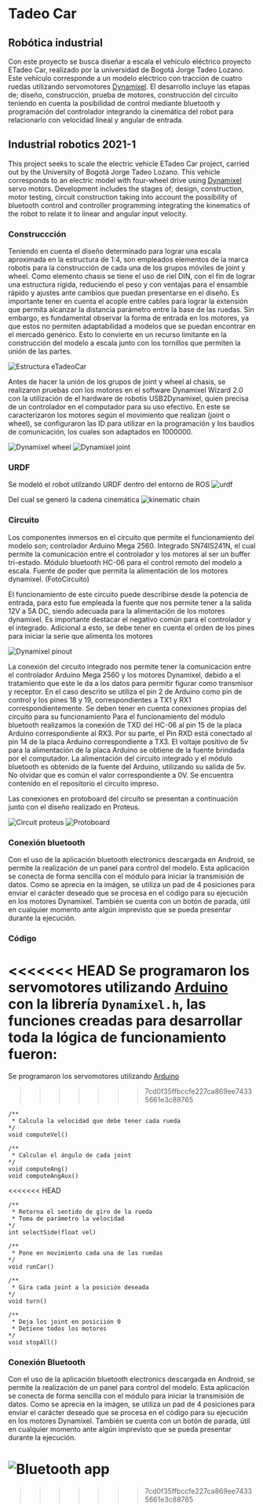 # Tadeo Car
## Robótica industrial
Con este proyecto se busca diseñar a escala el vehículo eléctrico proyecto ETadeo Car, realizado por la universidad de Bogotá Jorge Tadeo Lozano. Este vehículo corresponde a un modelo eléctrico con tracción de cuatro ruedas utilizando servomotores [Dynamixel](http://www.dynamixel.com). El desarrollo incluye las etapas de; diseño, construcción, prueba de motores, construcción del circuito teniendo en cuenta la posibilidad de control mediante bluetooth y programación del controlador integrando la cinemática del robot para relacionarlo con velocidad lineal y angular de entrada.

## Industrial robotics 2021-1
This project seeks to scale the electric vehicle ETadeo Car project, carried out by the University of Bogotá Jorge Tadeo Lozano. This vehicle corresponds to an electric model with four-wheel drive using [Dynamixel](http://www.dynamixel.com) servo motors. Development includes the stages of; design, construction, motor testing, circuit construction taking into account the possibility of bluetooth control and controller programming integrating the kinematics of the robot to relate it to linear and angular input velocity.


### Construccción
Teniendo en cuenta el diseño determinado para lograr una escala aproximada en la estructura de 1:4, son empleados elementos de la marca robotis para la construcción de cada una de los grupos móviles de joint y wheel.
Como elemento chasis se tiene el uso de riel DIN, con el fin de lograr una estructura rígida, reduciendo el peso y con ventajas para el ensamble rápido y ajustes ante cambios que puedan presentarse en el diseño.  Es importante tener en cuenta el acople entre cables para lograr la extensión que permita alcanzar la distancia parámetro entre la base de las ruedas. Sin embargo, es fundamental observar la forma de entrada en los motores, ya que estos no permiten adaptabilidad a modelos que se puedan encontrar en el mercado genérico. Esto lo convierte en un recurso limitante en la construcción del modelo a escala junto con los tornillos que permiten la unión de las partes.

![Estructura eTadeoCar](images/estructura.jpeg)

Antes de hacer la unión de los grupos de joint y wheel al chasis, se realizaron pruebas con los motores en el software Dynamixel Wizard 2.0 con la utilización de el hardware de robotis USB2Dynamixel, quien precisa de un controlador en el computador para su uso efectivo. En este se caracterizaron los motores según el movimiento que realizan (joint o wheel), se configuraron las ID para utilizar en la programación y los baudios de comunicación, los cuales son adaptados en 1000000.

![Dynamixel wheel](images/test_wheel.gif)
![Dynamixel joint](images/test_joint.gif)

### URDF
Se modeló el robot utilzando URDF dentro del entorno de ROS
![urdf](images/urdf.png)

Del cual se generó la cadena cinemática
![kinematic chain](images/chain.png)

### Circuito
Los componentes inmersos en el circuito que permite el funcionamiento del modelo son; controlador Arduino Mega 2560. Integrado SN74lS241N, el cual permite la comunicación entre el controlador y los motores al ser un buffer tri-estado. Módulo bluetooth HC-06 para el control remoto del modelo a escala. Fuente de poder que permita la alimentación de los motores dynamixel. (FotoCircuito)

El funcionamiento de este circuito puede describirse desde la potencia de entrada, para esto fue empleada la fuente que nos permite tener a la salida 12V a 5A DC, siendo adecuada para la alimentación de los motores dynamixel. Es importante destacar el negativo común para el controlador y el integrado. Adicional a esto, se debe tener en cuenta el orden de los pines para iniciar la serie que alimenta los motores 

![Dynamixel pinout](https://os.mbed.com/media/components/pinouts/ax12pinout.png)

La conexión del circuito integrado nos permite tener la comunicación entre el controlador Arduino Mega 2560 y los motores Dynamixel, debido a el tratamiento que este le da a los datos para permitir figurar como transmisor y receptor. En el caso descrito se utiliza el pin 2 de Arduino como pin de control y los pines 18 y 19, correspondientes a TX1 y RX1 correspondientemente. Se deben tener en cuenta conexiones propias del circuito para su funcionamiento Para el funcionamiento del módulo bluetooth realizamos la conexión de TXD del HC-06 al pin 15 de la placa Arduino correspondiente al RX3. Por su parte, el Pin RXD está conectado al pin 14 de la placa Arduino correspondiente a TX3.
El voltaje positivo de 5v para la alimentación de la placa Arduino se obtiene de la fuente brindada por el computador. La alimentación del circuito integrado y el módulo bluetooth es obtenido de la fuente del Arduino, utilizando su salida de 5v. No olvidar que es común el valor correspondiente a  0V. Se encuentra contenido en el repositorio el circuito impreso.

Las conexiones en protoboard del circuito se presentan a continuación junto con el diseño realizado en Proteus.

![Circuit proteus](circuito/circuitoRobot1.png)
![Protoboard](circuito/proto.jpeg)

### Conexión bluetooth
Con el uso de la aplicación bluetooth electronics descargada en Android, se permite la realización de un panel para control del modelo. Esta aplicación se conecta de forma sencilla con el módulo para iniciar la transmisión de datos.
Como se aprecia en la imágen, se utiliza un pad de 4 posiciones para enviar el carácter deseado que se procesa en el código para su ejecución en los motores Dynamixel. También se cuenta con un botón de parada, útil en cualquier momento ante algún imprevisto que se pueda presentar durante la ejecución.

### Código
<<<<<<< HEAD
Se programaron los servomotores utilizando [Arduino](https://www.arduino.cc) con la librería `Dynamixel.h`, las funciones creadas para desarrollar toda la lógica de funcionamiento fueron:
=======
Se programaron los servomotores utilizando [Arduino](https://www.arduino.cc)
>>>>>>> 7cd0f35ffbccfe227ca869ee74335661e3c88765

```
/**
 * Calcula la velocidad que debe tener cada rueda
*/
void computeVel()
```
```
/**
 * Calculan el ángulo de cada joint
*/
void computeAng()
void computeAngAux()
```
<<<<<<< HEAD
```
/**
 * Retorna el sentido de giro de la rueda
 * Toma de parámetro la velocidad
*/
int selectSide(float vel)
```
```
/**
 * Pone en movimiento cada una de las ruedas
*/
void runCar()
```
```
/**
 * Gira cada joint a la posición deseada
*/
void turn()
```
```
/**
 * Deja los joint en posiciión 0
 * Detiene todos los motores
*/
void stopAll()
```
### Conexión Bluetooth

Con el uso de la aplicación bluetooth electronics descargada en Android, se permite la realización de un panel para control del modelo. Esta aplicación se conecta de forma sencilla con el módulo para iniciar la transmisión de datos.
Como se aprecia en la imágen, se utiliza un pad de 4 posiciones para enviar el carácter deseado que se procesa en el código para su ejecución en los motores Dynamixel. También se cuenta con un botón de parada, útil en cualquier momento ante algún imprevisto que se pueda presentar durante la ejecución. 

![Bluetooth app](images/app_layout.jpeg)
=======
>>>>>>> 7cd0f35ffbccfe227ca869ee74335661e3c88765
